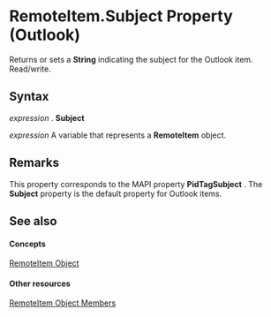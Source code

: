 
# RemoteItem.Subject Property (Outlook)

Returns or sets a  **String** indicating the subject for the Outlook item. Read/write.


## Syntax

 _expression_ . **Subject**

 _expression_ A variable that represents a **RemoteItem** object.


## Remarks

This property corresponds to the MAPI property  **PidTagSubject** . The **Subject** property is the default property for Outlook items.


## See also


#### Concepts


[RemoteItem Object](6302aaff-cdcf-4d86-60f1-4bed15540d9f.md)
#### Other resources


[RemoteItem Object Members](15c0872e-88cc-9b9b-c31e-c15d6971e6e0.md)
